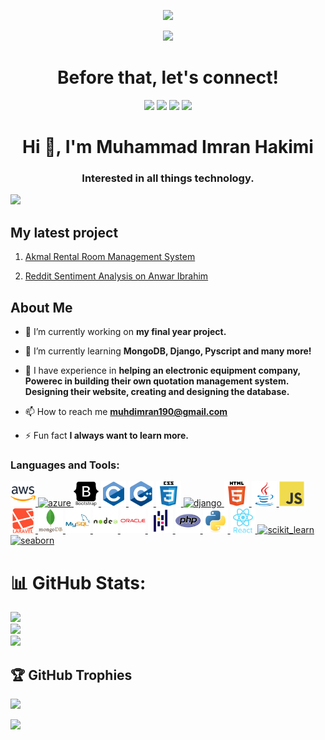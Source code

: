 <p align="center">
<img src=https://capsule-render.vercel.app/api?type=waving&color=gradient&customColorList=3,5,7&height=100&section=header&text=About%20Me%20👨‍💻&animation=fadeIn&fontSize=60&/>
</p>

<p align="center">
<img src="https://gist.github.com/patevs/b007a0e98fb216438d4cbf559fac4166/raw/88f20c9d749d756be63f22b09f3c4ac570bc5101/programming.gif" height=200></img>
</p>

<h1 align="center">Before that, let's connect!</h1>

<div align="center">
<a href="https://www.linkedin.com/in/imran-hakimi-29113023b/"><img height="50" src="https://cdn-icons-png.flaticon.com/512/4494/4494498.png"/></a>
<a href="https://www.instagram.com/muhdimranh/"><img height="50" src="https://cdn-icons-png.flaticon.com/512/4494/4494489.png"/></a>
<a href="https://www.reddit.com/user/"><img height="50" src="https://cdn-icons-png.flaticon.com/512/4494/4494501.png"/></a>
<a href="https://discordapp.com/users/482241894026313729"><img height="50" src="https://cdn-icons-png.flaticon.com/512/4494/4494737.png"/></a>
</div>
 
<h1 align="center">Hi 👋, I'm Muhammad Imran Hakimi</h1>
<h3 align="center">Interested in all things technology.</h3>

[![](https://visitcount.itsvg.in/api?id=muhdimranh&icon=8&color=10)](https://visitcount.itsvg.in)



## My latest project

1. [Akmal Rental Room Management System](https://github.com/muhdimranh/Akmal-Rental-RoomManagementSystem)

2. [Reddit Sentiment Analysis on Anwar Ibrahim](https://github.com/muhdimranh/Reddit-Sentiment-Analysis)



## About Me

- 🔭 I’m currently working on **my final year project.**

- 🌱 I’m currently learning **MongoDB, Django, Pyscript and many more!**

- 📄 I have experience in **helping an electronic equipment company, Powerec in building their own quotation management system. Designing their website, creating and designing the database.**

- 📫 How to reach me **muhdimran190@gmail.com**

- ⚡ Fun fact **I always want to learn more.**






<h3 align="left">Languages and Tools:</h3>
<p align="left"> <a href="https://aws.amazon.com" target="_blank" rel="noreferrer"> <img src="https://raw.githubusercontent.com/devicons/devicon/master/icons/amazonwebservices/amazonwebservices-original-wordmark.svg" alt="aws" width="40" height="40"/> </a> <a href="https://azure.microsoft.com/en-in/" target="_blank" rel="noreferrer"> <img src="https://www.vectorlogo.zone/logos/microsoft_azure/microsoft_azure-icon.svg" alt="azure" width="40" height="40"/> </a> <a href="https://getbootstrap.com" target="_blank" rel="noreferrer"> <img src="https://raw.githubusercontent.com/devicons/devicon/master/icons/bootstrap/bootstrap-plain-wordmark.svg" alt="bootstrap" width="40" height="40"/> </a> <a href="https://www.cprogramming.com/" target="_blank" rel="noreferrer"> <img src="https://raw.githubusercontent.com/devicons/devicon/master/icons/c/c-original.svg" alt="c" width="40" height="40"/> </a> <a href="https://www.w3schools.com/cpp/" target="_blank" rel="noreferrer"> <img src="https://raw.githubusercontent.com/devicons/devicon/master/icons/cplusplus/cplusplus-original.svg" alt="cplusplus" width="40" height="40"/> </a> <a href="https://www.w3schools.com/css/" target="_blank" rel="noreferrer"> <img src="https://raw.githubusercontent.com/devicons/devicon/master/icons/css3/css3-original-wordmark.svg" alt="css3" width="40" height="40"/> </a> <a href="https://www.djangoproject.com/" target="_blank" rel="noreferrer"> <img src="https://cdn.worldvectorlogo.com/logos/django.svg" alt="django" width="40" height="40"/> </a> <a href="https://www.w3.org/html/" target="_blank" rel="noreferrer"> <img src="https://raw.githubusercontent.com/devicons/devicon/master/icons/html5/html5-original-wordmark.svg" alt="html5" width="40" height="40"/> </a> <a href="https://www.java.com" target="_blank" rel="noreferrer"> <img src="https://raw.githubusercontent.com/devicons/devicon/master/icons/java/java-original.svg" alt="java" width="40" height="40"/> </a> <a href="https://developer.mozilla.org/en-US/docs/Web/JavaScript" target="_blank" rel="noreferrer"> <img src="https://raw.githubusercontent.com/devicons/devicon/master/icons/javascript/javascript-original.svg" alt="javascript" width="40" height="40"/> </a> <a href="https://laravel.com/" target="_blank" rel="noreferrer"> <img src="https://raw.githubusercontent.com/devicons/devicon/master/icons/laravel/laravel-plain-wordmark.svg" alt="laravel" width="40" height="40"/> </a> <a href="https://www.mongodb.com/" target="_blank" rel="noreferrer"> <img src="https://raw.githubusercontent.com/devicons/devicon/master/icons/mongodb/mongodb-original-wordmark.svg" alt="mongodb" width="40" height="40"/> </a> <a href="https://www.mysql.com/" target="_blank" rel="noreferrer"> <img src="https://raw.githubusercontent.com/devicons/devicon/master/icons/mysql/mysql-original-wordmark.svg" alt="mysql" width="40" height="40"/> </a> <a href="https://nodejs.org" target="_blank" rel="noreferrer"> <img src="https://raw.githubusercontent.com/devicons/devicon/master/icons/nodejs/nodejs-original-wordmark.svg" alt="nodejs" width="40" height="40"/> </a> <a href="https://www.oracle.com/" target="_blank" rel="noreferrer"> <img src="https://raw.githubusercontent.com/devicons/devicon/master/icons/oracle/oracle-original.svg" alt="oracle" width="40" height="40"/> </a> <a href="https://pandas.pydata.org/" target="_blank" rel="noreferrer"> <img src="https://raw.githubusercontent.com/devicons/devicon/2ae2a900d2f041da66e950e4d48052658d850630/icons/pandas/pandas-original.svg" alt="pandas" width="40" height="40"/> </a> <a href="https://www.php.net" target="_blank" rel="noreferrer"> <img src="https://raw.githubusercontent.com/devicons/devicon/master/icons/php/php-original.svg" alt="php" width="40" height="40"/> </a> <a href="https://www.python.org" target="_blank" rel="noreferrer"> <img src="https://raw.githubusercontent.com/devicons/devicon/master/icons/python/python-original.svg" alt="python" width="40" height="40"/> </a> <a href="https://reactjs.org/" target="_blank" rel="noreferrer"> <img src="https://raw.githubusercontent.com/devicons/devicon/master/icons/react/react-original-wordmark.svg" alt="react" width="40" height="40"/> </a> <a href="https://scikit-learn.org/" target="_blank" rel="noreferrer"> <img src="https://upload.wikimedia.org/wikipedia/commons/0/05/Scikit_learn_logo_small.svg" alt="scikit_learn" width="40" height="40"/> </a> <a href="https://seaborn.pydata.org/" target="_blank" rel="noreferrer"> <img src="https://seaborn.pydata.org/_images/logo-mark-lightbg.svg" alt="seaborn" width="40" height="40"/> </a> </p>


<!---
muhdimranh/muhdimranh is a ✨ special ✨ repository because its `README.md` (this file) appears on your GitHub profile.
You can click the Preview link to take a look at your changes.
--->

# 📊 GitHub Stats:
![](https://github-readme-stats.vercel.app/api?username=muhdimranh&theme=bear&hide_border=false&include_all_commits=false&count_private=false)<br/>
![](https://github-readme-streak-stats.herokuapp.com/?user=muhdimranh&theme=bear&hide_border=false)<br/>
![](https://github-readme-stats.vercel.app/api/top-langs/?username=muhdimranh&theme=bear&hide_border=false&include_all_commits=false&count_private=false&layout=compact)

## 🏆 GitHub Trophies
![](https://github-profile-trophy.vercel.app/?username=muhdimranh&theme=discord&no-frame=false&no-bg=false&margin-w=4)

![](https://quotes-github-readme.vercel.app/api?type=vetical&theme=tokyonight)
